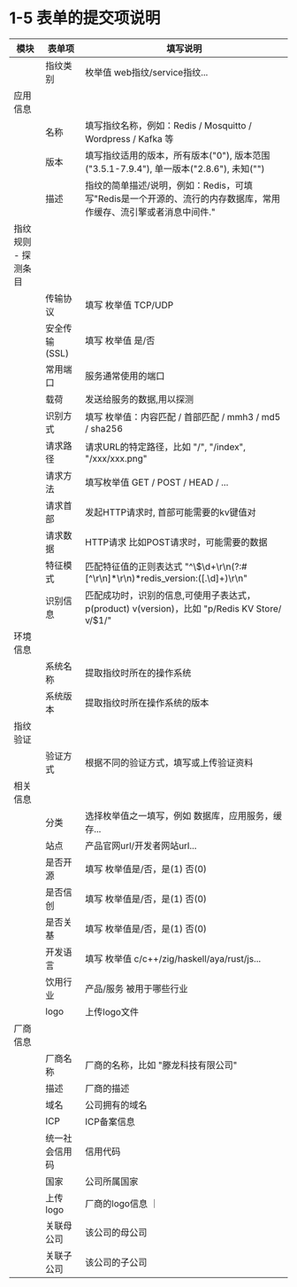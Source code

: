 # 1-5 表单的提交项说明

| 模块 | 表单项 | 填写说明 |
|---|---|---|
|| 指纹类别 | 枚举值 web指纹/service指纹... |
| 应用信息 |||
|| 名称 | 填写指纹名称，例如：Redis / Mosquitto / Wordpress / Kafka 等 |
|| 版本 | 填写指纹适用的版本，所有版本("0"), 版本范围("3.5.1-7.9.4"), 单一版本("2.8.6"), 未知("") |
|| 描述 | 指纹的简单描述/说明，例如：Redis，可填写"Redis是一个开源的、流行的内存数据库，常用作缓存、流引擎或者消息中间件." |
| 指纹规则 - 探测条目 |||
|| 传输协议 | 填写 枚举值 TCP/UDP |
|| 安全传输(SSL) | 填写 枚举值 是/否 |
|| 常用端口 | 服务通常使用的端口 |
|| 载荷 | 发送给服务的数据,用以探测 |
|| 识别方式 | 填写 枚举值：内容匹配 / 首部匹配 / mmh3 / md5 / sha256 | 
|| 请求路径 | 请求URL的特定路径，比如 "/", "/index", "/xxx/xxx.png" |
|| 请求方法 | 填写枚举值 GET / POST / HEAD / ... |
|| 请求首部 | 发起HTTP请求时, 首部可能需要的kv键值对 |
|| 请求数据 | HTTP请求 比如POST请求时，可能需要的数据 |
||特征模式| 匹配特征值的正则表达式 "^\\$\\d+\\r\\n(?:#[^\\r\\n]*\\r\\n)*redis_version:([.\\d]+)\\r\\n" |
||识别信息| 匹配成功时，识别的信息,可使用子表达式，p(product) v(version)，比如 "p/Redis KV Store/ v/$1/" |
| 环境信息 |||
|| 系统名称 | 提取指纹时所在的操作系统 |
|| 系统版本 | 提取指纹时所在操作系统的版本 |
| 指纹验证 |||
|| 验证方式 | 根据不同的验证方式，填写或上传验证资料 |
| 相关信息 |||
|| 分类 | 选择枚举值之一填写，例如 数据库，应用服务，缓存...|
|| 站点 | 产品官网url/开发者网站url... |
|| 是否开源 | 填写 枚举值是/否，是(1) 否(0) |
|| 是否信创 | 填写 枚举值是/否，是(1) 否(0) |
|| 是否关基 | 填写 枚举值是/否，是(1) 否(0) |
|| 开发语言 | 填写 枚举值 c/c++/zig/haskell/aya/rust/js... |
|| 饮用行业 | 产品/服务 被用于哪些行业 |
|| logo | 上传logo文件 |
| 厂商信息 |||
|| 厂商名称 | 厂商的名称，比如 "滕龙科技有限公司" |
|| 描述 | 厂商的描述 |
|| 域名 | 公司拥有的域名 |
|| ICP | ICP备案信息 |
|| 统一社会信用码 | 信用代码 |
|| 国家 | 公司所属国家 |
|| 上传logo | 厂商的logo信息 ｜
|| 关联母公司 | 该公司的母公司 |
|| 关联子公司 | 该公司的子公司 |